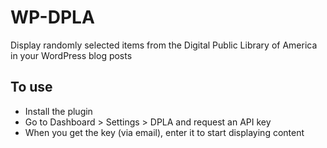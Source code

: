 # WP-DPLA

Display randomly selected items from the Digital Public Library of America in your WordPress blog posts

## To use

- Install the plugin
- Go to Dashboard > Settings > DPLA and request an API key
- When you get the key (via email), enter it to start displaying content

